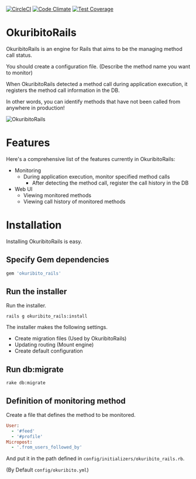 [![CircleCI](https://circleci.com/gh/muramurasan/okuribito_rails.svg?style=svg)](https://circleci.com/gh/muramurasan/okuribito_rails)
[![Code Climate](https://codeclimate.com/github/muramurasan/okuribito_rails.png)](https://codeclimate.com/github/muramurasan/okuribito_rails)
[![Test Coverage](https://codeclimate.com/github/muramurasan/okuribito_rails/badges/coverage.svg)](https://codeclimate.com/github/muramurasan/okuribito_rails/coverage)

# OkuribitoRails

OkuribitoRails is an engine for Rails that aims to be the managing method call status.

You should create a configuration file. (Describe the method name you want to monitor)

When OkuribitoRails detected a method call during application execution, it registers the method call information in the DB.

In other words, you can identify methods that have not been called from anywhere in production!

![OkuribitoRails](https://raw.githubusercontent.com/muramurasan/okuribito_rails/master/doc/sample.png)

# Features

Here's a comprehensive list of the features currently in OkuribitoRails:

* Monitoring
  * During application execution, monitor specified method calls
    * After detecting the method call, register the call history in the DB
* Web UI
  * Viewing monitored methods
  * Viewing call history of monitored methods

# Installation

Installing OkuribitoRails is easy.

## Specify Gem dependencies

```ruby
gem 'okuribito_rails'
```

## Run the installer

Run the installer.

```shell
rails g okuribito_rails:install
```

The installer makes the following settings.

- Create migration files (Used by OkuribitoRails)
- Updating routing (Mount engine)
- Create default configuration

## Run db:migrate

```shell
rake db:migrate
```

## Definition of monitoring method

Create a file that defines the method to be monitored.

```ruby
User:
  - '#feed'
  - '#profile'
Micropost:
  - '.from_users_followed_by'
```

And put it in the path defined in `config/initializers/okuribito_rails.rb`.

(By Default `config/okuribito.yml`)
